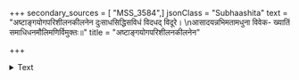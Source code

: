 +++
secondary_sources = [ "MSS_3584",]
jsonClass = "Subhaashita"
text = "अष्टाङ्गयोगपरिशीलनकीलनेन दुःसाधसिद्धिसविधं विदधद् विदूरे।  \nआसादयन्नभिमतामधुना विवेक- ख्यातिं समाधिधनमौलिमणिर्विमुक्तः॥"
title = "अष्टाङ्गयोगपरिशीलनकीलनेन"

+++

<details><summary>Text</summary>

अष्टाङ्गयोगपरिशीलनकीलनेन दुःसाधसिद्धिसविधं विदधद् विदूरे।  
आसादयन्नभिमतामधुना विवेक- ख्यातिं समाधिधनमौलिमणिर्विमुक्तः॥
</details>
